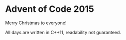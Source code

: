 Advent of Code 2015
===================
Merry Christmas to everyone!

All days are written in C++11, readability not guaranteed.
